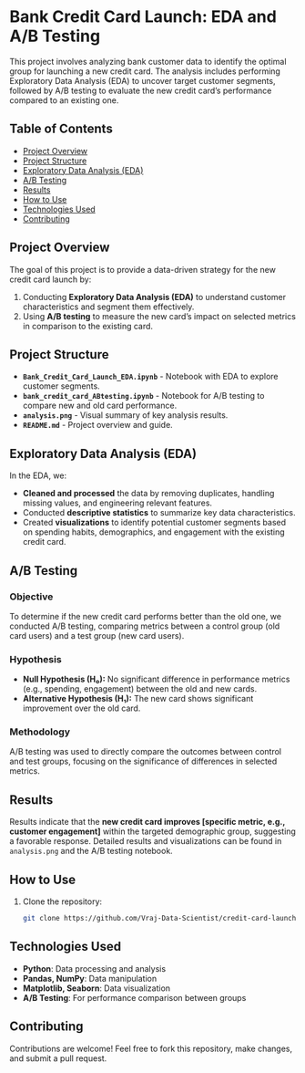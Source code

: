 # Bank Credit Card Launch: EDA and A/B Testing

This project involves analyzing bank customer data to identify the optimal group for launching a new credit card. The analysis includes performing Exploratory Data Analysis (EDA) to uncover target customer segments, followed by A/B testing to evaluate the new credit card’s performance compared to an existing one.

## Table of Contents
- [Project Overview](#project-overview)
- [Project Structure](#project-structure)
- [Exploratory Data Analysis (EDA)](#exploratory-data-analysis-eda)
- [A/B Testing](#a-b-testing)
- [Results](#results)
- [How to Use](#how-to-use)
- [Technologies Used](#technologies-used)
- [Contributing](#contributing)

## Project Overview

The goal of this project is to provide a data-driven strategy for the new credit card launch by:
1. Conducting **Exploratory Data Analysis (EDA)** to understand customer characteristics and segment them effectively.
2. Using **A/B testing** to measure the new card’s impact on selected metrics in comparison to the existing card.

## Project Structure

- **`Bank_Credit_Card_Launch_EDA.ipynb`** - Notebook with EDA to explore customer segments.
- **`bank_credit_card_ABtesting.ipynb`** - Notebook for A/B testing to compare new and old card performance.
- **`analysis.png`** - Visual summary of key analysis results.
- **`README.md`** - Project overview and guide.

## Exploratory Data Analysis (EDA)

In the EDA, we:
- **Cleaned and processed** the data by removing duplicates, handling missing values, and engineering relevant features.
- Conducted **descriptive statistics** to summarize key data characteristics.
- Created **visualizations** to identify potential customer segments based on spending habits, demographics, and engagement with the existing credit card.

## A/B Testing

### Objective
To determine if the new credit card performs better than the old one, we conducted A/B testing, comparing metrics between a control group (old card users) and a test group (new card users).

### Hypothesis
- **Null Hypothesis (H₀):** No significant difference in performance metrics (e.g., spending, engagement) between the old and new cards.
- **Alternative Hypothesis (H₁):** The new card shows significant improvement over the old card.

### Methodology
A/B testing was used to directly compare the outcomes between control and test groups, focusing on the significance of differences in selected metrics.

## Results

Results indicate that the **new credit card improves [specific metric, e.g., customer engagement]** within the targeted demographic group, suggesting a favorable response. Detailed results and visualizations can be found in `analysis.png` and the A/B testing notebook.

## How to Use

1. Clone the repository:
   ```bash
   git clone https://github.com/Vraj-Data-Scientist/credit-card-launch-EDA-ABtesting.git
   ```

## Technologies Used

- **Python**: Data processing and analysis
- **Pandas, NumPy**: Data manipulation
- **Matplotlib, Seaborn**: Data visualization
- **A/B Testing**: For performance comparison between groups

## Contributing

Contributions are welcome! Feel free to fork this repository, make changes, and submit a pull request.



